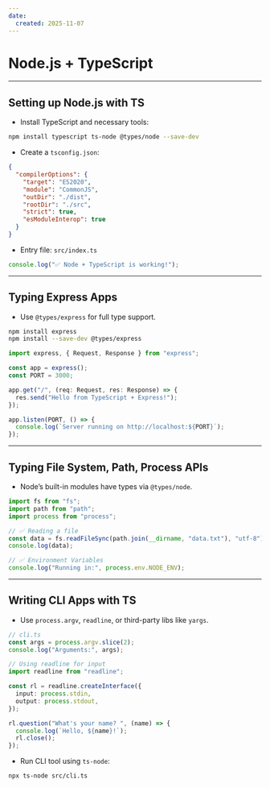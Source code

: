 ```yaml
---
date: 
  created: 2025-11-07
---
```


# Node.js + TypeScript

---

## Setting up Node.js with TS

- Install TypeScript and necessary tools:

```bash
npm install typescript ts-node @types/node --save-dev
```

- Create a `tsconfig.json`:

```json
{
  "compilerOptions": {
    "target": "ES2020",
    "module": "CommonJS",
    "outDir": "./dist",
    "rootDir": "./src",
    "strict": true,
    "esModuleInterop": true
  }
}
```

- Entry file: `src/index.ts`

```ts
console.log("✅ Node + TypeScript is working!");
```

---

## Typing Express Apps

- Use `@types/express` for full type support.

```bash
npm install express
npm install --save-dev @types/express
```

```ts
import express, { Request, Response } from "express";

const app = express();
const PORT = 3000;

app.get("/", (req: Request, res: Response) => {
  res.send("Hello from TypeScript + Express!");
});

app.listen(PORT, () => {
  console.log(`Server running on http://localhost:${PORT}`);
});
```

---

## Typing File System, Path, Process APIs

- Node’s built-in modules have types via `@types/node`.

```ts
import fs from "fs";
import path from "path";
import process from "process";

// ✅ Reading a file
const data = fs.readFileSync(path.join(__dirname, "data.txt"), "utf-8");
console.log(data);

// ✅ Environment Variables
console.log("Running in:", process.env.NODE_ENV);
```

---

## Writing CLI Apps with TS

- Use `process.argv`, `readline`, or third-party libs like `yargs`.

```ts
// cli.ts
const args = process.argv.slice(2);
console.log("Arguments:", args);

// Using readline for input
import readline from "readline";

const rl = readline.createInterface({
  input: process.stdin,
  output: process.stdout,
});

rl.question("What's your name? ", (name) => {
  console.log(`Hello, ${name}!`);
  rl.close();
});
```

- Run CLI tool using `ts-node`:

```bash
npx ts-node src/cli.ts
```
